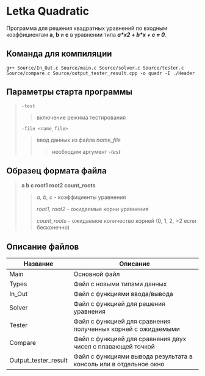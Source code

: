 # Letka Quadratic
<!--описание репозитория-->
Программа для решения квадратных уравнений по входным коэффициентам **a**, **b** и **c** в уравнении типа ***a\*x2 + b\*x + c = 0***.

<!--команда для компиляции-->
## Команда для компиляции
```g++ Source/In_Out.c Source/main.c Source/solver.c Source/tester.c Source/compare.c Source/output_tester_result.cpp -o quadr -I ./Header```

<!--параметры старта программы-->
## Параметры старта программы
> `-test`
> > включение режима тестирования
>
> `-file <name_file>`
> > ввод данных из файла *name_file*
> > > необходим аргумент *-test*

<!--образец формата файла-->
## Образец формата файла
> **a b c root1 root2 count_roots**
> > *a, b, c* -  коэффициенты уравнения
> > 
> > *root1, root2* - ожидаемые корни уравнения
> > 
> > *count_roots* - ожидаемое количество корней (0, 1, 2, >2 если бесконечно)

<!--описание файлов-->
## Описание файлов
| Название               | Описание                                                          |
|------------------------|-------------------------------------------------------------------|
| Main	                 | Основной файл                                                     |
| Types                  | Файл с новыми типами данных                                       |
| In_Out                 | Файл с функциями ввода/вывода                                     |
| Solver                 | Файл с функцией для решения уравнения                             |
| Tester                 | Файл с функцией для сравнения полученных корней  с ожидаемыми     |
| Compare                | Файл с функцией для сравнения двух чисел с плавающей точкой       |
| Output_tester_result   | Файл с функциями вывода результата в консоль или в отдельное окно |
